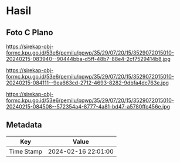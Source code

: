 # Hasil

## Foto C Plano

https://sirekap-obj-formc.kpu.go.id/53e6/pemilu/ppwp/35/29/07/20/15/3529072015010-20240215-083940--90444bba-d5ff-48b7-88e4-2cf7529414b8.jpg

https://sirekap-obj-formc.kpu.go.id/53e6/pemilu/ppwp/35/29/07/20/15/3529072015010-20240215-084111--9ea663cd-2712-4693-8282-9dbfa4dc763e.jpg

https://sirekap-obj-formc.kpu.go.id/53e6/pemilu/ppwp/35/29/07/20/15/3529072015010-20240215-084508--572354a4-8777-4a81-bd47-a5780ffc456e.jpg


## Metadata

| Key        | Value               |
| ---------- | ------------------- |
| Time Stamp | 2024-02-16 22:01:00 |



